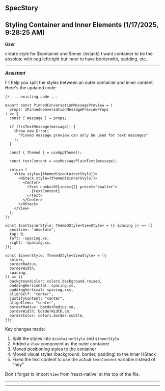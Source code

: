## SpecStory

## Styling Container and Inner Elements (1/17/2025, 9:28:25 AM)

_**User**_

create style for $container and $inner (hstack) I want container to be the absolute with neg left/right but inner to have borderwith, padding, etc..

---

_**Assistant**_

I'll help you split the styles between an outer container and inner content. Here's the updated code:

```typescript:features/conversation-list/conversation-list-pinned-conversations/conversation-list-pinned-conversation-message-preview.tsx
// ... existing code ...

export const PinnedConversationMessagePreview = (
  props: IPinnedConversationMessagePreviewProps
) => {
  const { message } = props;

  if (!isTextMessage(message)) {
    throw new Error(
      "Pinned message preview can only be used for text messages"
    );
  }

  const { themed } = useAppTheme();

  const textContent = useMessagePlainText(message);

  return (
    <View style={themed($containerStyle)}>
      <HStack style={themed($innerStyle)}>
        <Center>
          <Text numberOfLines={2} preset="smaller">
            {textContent}
          </Text>
        </Center>
      </HStack>
    </View>
  );
};

const $containerStyle: ThemedStyle<ViewStyle> = ({ spacing }) => ({
  position: "absolute",
  top: 0,
  left: -spacing.xs,
  right: -spacing.xs,
});

const $innerStyle: ThemedStyle<ViewStyle> = ({
  colors,
  borderRadius,
  borderWidth,
  spacing,
}) => ({
  backgroundColor: colors.background.raised,
  paddingHorizontal: spacing.xs,
  paddingVertical: spacing.xxs,
  alignSelf: "center",
  justifyContent: "center",
  alignItems: "center",
  borderRadius: borderRadius.sm,
  borderWidth: borderWidth.sm,
  borderColor: colors.border.subtle,
});
```

Key changes made:
1. Split the styles into `$containerStyle` and `$innerStyle`
2. Added a `View` component as the outer container
3. Moved positioning styles to the container
4. Moved visual styles (background, border, padding) to the inner HStack
5. Fixed the text content to use the actual `textContent` variable instead of "hey"

Don't forget to import `View` from 'react-native' at the top of the file.

---



---

